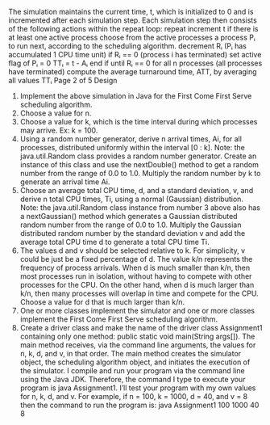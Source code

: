 The simulation maintains the current time, t, which is initialized to 0 and is incremented after each simulation
step. Each simulation step then consists of the following actions within the repeat loop:
repeat
increment t
if there is at least one active process
choose from the active processes a process Pᵢ to run next,
according to the scheduling algorithm.
decrement Rᵢ (Pᵢ has accumulated 1 CPU time unit)
if Rᵢ == 0 (process i has terminated)
set active flag of Pᵢ = 0
TTᵢ = t - Aᵢ
end if
until Rᵢ == 0 for all n processes (all processes have terminated)
compute the average turnaround time, ATT, by averaging all values TTᵢ
Page 2 of 5
Design
1. Implement the above simulation in Java for the First Come First Serve scheduling algorithm.
2. Choose a value for n.
3. Choose a value for k, which is the time interval during which processes may arrive. Ex: k = 100.
4. Using a random number generator, derive n arrival times, Ai, for all processes, distributed uniformly within
the interval [0 : k]. Note: the java.util.Random class provides a random number generator. Create an instance
of this class and use the nextDouble() method to get a random number from the range of 0.0 to 1.0. Multiply
the random number by k to generate an arrival time Ai.
5. Choose an average total CPU time, d, and a standard deviation, v, and derive n total CPU times, Ti, using a
normal (Gaussian) distribution. Note: the java.util.Random class instance from number 3 above also has a
nextGaussian() method which generates a Gaussian distributed random number from the range of 0.0 to 1.0.
Multiply the Gaussian distributed random number by the standard deviation v and add the average total CPU
time d to generate a total CPU time Ti.
6. The values d and v should be selected relative to k. For simplicity, v could be just be a fixed percentage of d.
The value k/n represents the frequency of process arrivals. When d is much smaller than k/n, then most
processes run in isolation, without having to compete with other processes for the CPU. On the other hand,
when d is much larger than k/n, then many processes will overlap in time and compete for the CPU. Choose
a value for d that is much larger than k/n.
7. One or more classes implement the simulator and one or more classes implement the First Come First Serve
scheduling algorithm.
8. Create a driver class and make the name of the driver class Assignment1 containing only one method:
public static void main(String args[]). The main method receives, via the command line
arguments, the values for n, k, d, and v, in that order. The main method creates the simulator object, the
scheduling algorithm object, and initiates the execution of the simulator.
I compile and run your program via the command line using the Java JDK. Therefore, the command I type
to execute your program is java Assignment1. I’ll test your program with my own values for n, k, d, and v.
For example, if n = 100, k = 1000, d = 40, and v = 8 then the command to run the program is:
java Assignment1 100 1000 40 8
